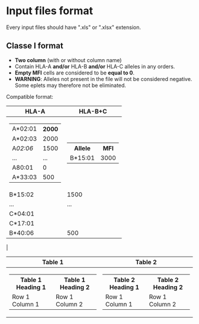 # Input files format 

Every input files should have ".xls" or ".xlsx" extension. 

## Classe I format

 - __Two column__ (with or without column name) 
 - Contain HLA-A __and/or__ HLA-B __and/or__ HLA-C alleles in any orders.
 - __Empty MFI__ cells are considered to be __equal to 0__. 
 - __WARNING__: Alleles not present in the file will not be considered negative. Some eplets may therefore not be eliminated.
 
Compatible format: 

|HLA-A|HLA-B+C|
|--|--|
|<table> <tr><td>A\*02:01</th><th>2000</td></tr><tr><td>A\*02:03</td><td>2000</td></tr><tr><td>A*02:06</td><td>1500</td></tr><tr><td>...</td><td>...</td></tr><tr><td>A*80:01</td><td>0</td></tr><tr><td>A*33:03</td><td>500</td></tr></table>|<table> <tr><th>Allele</th><th>MFI</th></tr><tr><td>B*15:01</td><td>3000</td></tr>
 <tr><td>B*15:02</td><td>1500</td></tr>
  <tr><td>...</td><td>...</td></tr>
  <tr><td>C*04:01</td><td></td></tr>
  <tr><td>C*17:01</td><td></td></tr>
  <tr><td>B*40:06</td><td>500</td></tr>
 </table>|
 
 
 |Table 1|Table 2|
|--|--|
|<table> <tr><th>Table 1 Heading 1</th><th>Table 1 Heading 2</th></tr><tr><td>Row 1 Column 1</td><td>Row 1 Column 2</td></tr> </table>| <table> <tr><th>Table 2 Heading 1</th><th>Table 2 Heading 2</th></tr><tr><td>Row 1 Column 1</td><td>Row 1 Column 2</td></tr> </table>|

 